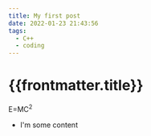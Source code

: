 ```yaml
---
title: My first post
date: 2022-01-23 21:43:56
tags:
  - C++
  - coding
---
```


<!-- # My first post! -->
# {{frontmatter.title}}

E=MC<sup>2</sup>

- I'm some content
